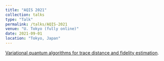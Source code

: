 ```yaml
---
title: "AQIS 2021"
collection: talks
type: "Talk"
permalink: /talks/AQIS-2021
venue: "U. Tokyo (fully online)"
date: 2021-09-01
location: "Tokyo, Japan"
---
```


[Variational quantum algorithms for trace distance and fidelity estimation](https://iopscience.iop.org/article/10.1088/2058-9565/ac38ba/meta).
